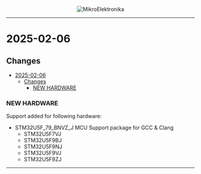 <p align="center">
  <img src="http://www.mikroe.com/img/designs/beta/logo_small.png?raw=true" alt="MikroElektronika"/>
</p>

---

# 2025-02-06

## Changes

- [2025-02-06](#2025-02-06)
  - [Changes](#changes)
    - [NEW HARDWARE](#new-hardware)

### NEW HARDWARE

Support added for following hardware:

+ STM32U5F_79_BNVZ_J MCU Support package for GCC & Clang
  + STM32U5F7VJ
  + STM32U5F9BJ
  + STM32U5F9NJ
  + STM32U5F9VJ
  + STM32U5F9ZJ

---
